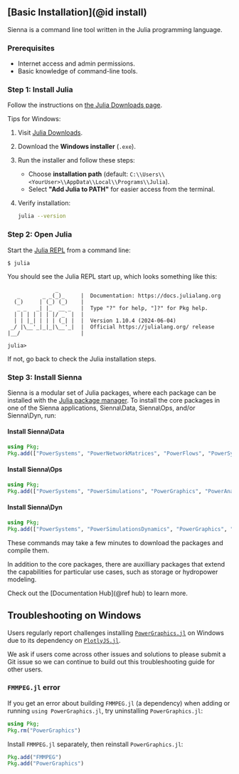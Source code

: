 ## [Basic Installation](@id install)

Sienna is a command line tool written in the Julia programming language.

### Prerequisites

  - Internet access and admin permissions.
  - Basic knowledge of command-line tools.

### Step 1: Install Julia

Follow the instructions on [the Julia Downloads page](https://julialang.org/downloads/).

Tips for Windows:

 1. Visit [Julia Downloads](https://julialang.org/downloads/platform/#windows).
 2. Download the **Windows installer** (`.exe`).
 3. Run the installer and follow these steps:
    
      + Choose **installation path** (default: `C:\\Users\\<YourUser>\\AppData\\Local\\Programs\\Julia`).
      + Select **"Add Julia to PATH"** for easier access from the terminal.
 4. Verify installation:
    
    ```bash
    julia --version
    ```

### Step 2: Open Julia

Start the [Julia REPL](https://docs.julialang.org/en/v1/stdlib/REPL/) from a command line:

```
$ julia
```

You should see the Julia REPL start up, which looks something like this:

```
               _
   _       _ _(_)_     |  Documentation: https://docs.julialang.org
  (_)     | (_) (_)    |
   _ _   _| |_  __ _   |  Type "?" for help, "]?" for Pkg help.
  | | | | | | |/ _` |  |
  | | |_| | | | (_| |  |  Version 1.10.4 (2024-06-04)
 _/ |\__'_|_|_|\__'_|  |  Official https://julialang.org/ release
|__/                   |

julia>
```

If not, go back to check the Julia installation steps.

### Step 3: Install Sienna

Sienna is a modular set of Julia packages, where each package can be installed with the
[Julia package manager](https://docs.julialang.org/en/v1/stdlib/Pkg/#Pkg).
To install the core packages in one of the Sienna applications,
Sienna\Data, Sienna\Ops, and/or Sienna\Dyn, run:

#### Install Sienna\Data

```julia
using Pkg;
Pkg.add(["PowerSystems", "PowerNetworkMatrices", "PowerFlows", "PowerSystemCaseBuilder"]);
```

#### Install Sienna\Ops

```julia
using Pkg;
Pkg.add(["PowerSystems", "PowerSimulations", "PowerGraphics", "PowerAnalytics"]);
```

#### Install Sienna\Dyn

```julia
using Pkg;
Pkg.add(["PowerSystems", "PowerSimulationsDynamics", "PowerGraphics", "PowerAnalytics"]);
```

These commands may take a few minutes to download the packages and compile them.

In addition to the core packages, there are auxilliary packages that extend the
capabilities for particular use cases, such as storage or hydropower modeling.

Check out the [Documentation Hub](@ref hub) to learn more.

## Troubleshooting on Windows

Users regularly report challenges installing
[`PowerGraphics.jl`](https://nrel-sienna.github.io/PowerGraphics.jl/stable/) on Windows due to
its dependency on [`PlotlyJS.jl`](https://github.com/JuliaPlots/PlotlyJS.jl).

We ask if users come across other issues and solutions to please submit a Git issue so we
can continue to build out this troubleshooting guide for other users.

### `FMMPEG.jl` error

If you get an error about building `FMMPEG.jl` (a dependency) when adding or running
`using PowerGraphics.jl`, try uninstalling `PowerGraphics.jl`:

```julia
using Pkg;
Pkg.rm("PowerGraphics")
```

Install `FMMPEG.jl` separately, then reinstall `PowerGraphics.jl`:

```julia
Pkg.add("FMMPEG")
Pkg.add("PowerGraphics")
```

